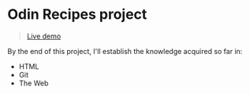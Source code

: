 # Odin Recipes project

> [Live demo](https://gld3n.github.io/odin-recipes/)

By the end of this project, I'll establish the knowledge acquired so far
in:

- HTML
- Git
- The Web
